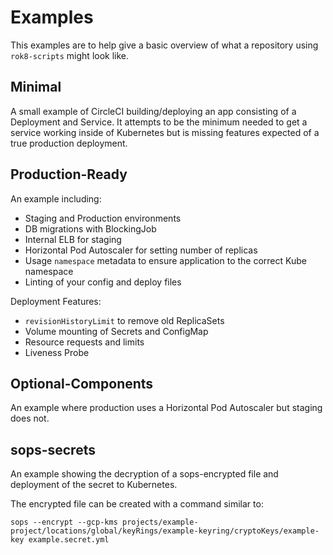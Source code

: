 # Examples

This examples are to help give a basic overview of what a repository using `rok8-scripts` might look like.


## Minimal

A small example of CircleCI building/deploying an app consisting of a Deployment and Service. It attempts to be the minimum needed to get a service working inside of Kubernetes but is missing features expected of a true production deployment.

## Production-Ready

An example including:

* Staging and Production environments
* DB migrations with BlockingJob
* Internal ELB for staging
* Horizontal Pod Autoscaler for setting number of replicas
* Usage `namespace` metadata to ensure application to the correct Kube namespace
* Linting of your config and deploy files

Deployment Features:
* `revisionHistoryLimit` to remove old ReplicaSets
* Volume mounting of Secrets and ConfigMap
* Resource requests and limits
* Liveness Probe

## Optional-Components

An example where production uses a Horizontal Pod Autoscaler but staging does
not.

## sops-secrets

An example showing the decryption of a sops-encrypted file and deployment of the secret to Kubernetes.

The encrypted file can be created with a command similar to:

```
sops --encrypt --gcp-kms projects/example-project/locations/global/keyRings/example-keyring/cryptoKeys/example-key example.secret.yml
```
